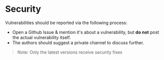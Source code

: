 # Security

Vulnerabilities should be reported via the following process:

- Open a Github Issue & mention it's about a vulnerability, but **do not** post 
  the actual vulnerability itself.  
- The authors should suggest a private channel to discuss further.  

> Note: Only the latest versions receive security fixes
